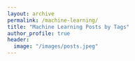 ```yaml
---
layout: archive
permalink: /machine-learning/
title: "Machine Learning Posts by Tags"
author_profile: true
header:
  image: "/images/posts.jpeg"
---
```


